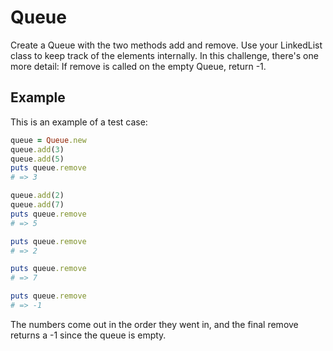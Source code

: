 # Queue

Create a Queue with the two methods add and remove. Use your LinkedList class to keep track of the elements internally.
In this challenge, there's one more detail: If remove is called on the empty Queue, return -1.

## Example

This is an example of a test case:

```ruby
queue = Queue.new
queue.add(3)
queue.add(5)
puts queue.remove
# => 3

queue.add(2)
queue.add(7)
puts queue.remove
# => 5

puts queue.remove
# => 2

puts queue.remove
# => 7

puts queue.remove
# => -1
```

The numbers come out in the order they went in, and the final remove returns a -1 since the queue is empty.